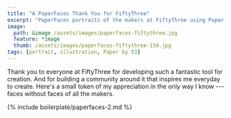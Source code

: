 ```yaml
---
title: "A PaperFaces Thank You for FiftyThree"
excerpt: "PaperFaces portraits of the makers at FiftyThree using Paper by 53 on an iPad."
image: 
  path: &image /assets/images/paperfaces-fiftythree.jpg 
  feature: *image
  thumb: /assets/images/paperfaces-fiftythree-150.jpg
tags: [portrait, illustration, Paper by 53]
---
```


Thank you to everyone at FiftyThree for developing such a fantastic tool for creation. And for building a community around it that inspires me everyday to create. Here's a small token of my appreciation in the only way I know --- faces without faces of all the makers.

{% include boilerplate/paperfaces-2.md %}
